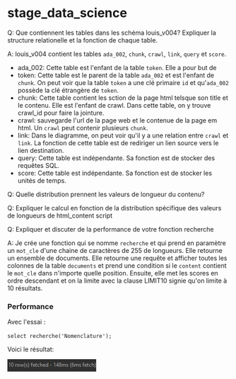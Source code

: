 # stage_data_science

Q: Que contiennent les tables dans les schéma louis_v004? Expliquer la structure relationelle et la fonction de chaque table.

A: louis_v004 contient les tables `ada_002`, `chunk`, `crawl`, `link`, `query` et `score`.
- ada_002: Cette table est l'enfant de la table `token`. Elle a pour but de
- token: Cette table est le parent de la table `ada_002` et est l'enfant de `chunk`. On peut voir que la table `token` a une clé primaire `id` et qu'`ada_002` possède la clé étrangère de `token`.
- chunk: Cette table contient les sction de la page html telsque son title et le contenu. Elle est l'enfant de crawl. Dans cette table, on y trouve crawl_id pour faire la jointure.
- crawl: sauvegarde l'url de la page web et le contenue de la page em html. Un `crawl` peut contenir plusieurs `chunk`.
- link: Dans le diagramme, on peut voir qu'il y a une relation entre `crawl` et `link`. La fonction de cette table est de rediriger un lien source vers le lien destination.
- query: Cette table est indépendante. Sa fonction est de stocker des requêtes SQL.
- score: Cette table est indépendante. Sa fonction est de stocker les unités de temps.


Q: Quelle distribution prennent les valeurs de longueur du contenu?

Q: Expliquer le calcul en fonction de la distribution spécifique des valeurs de longueurs de html_content script

Q: Expliquer et discuter de la performance de votre fonction recherche

A: Je crée une fonction qui se nomme `recherche` et qui prend en paramètre un `mot_cle` d'une chaine de caractères de 255 de longueurs.
Elle retourne un ensemble de documents.
Elle retourne une requête et afficher toutes les colonnes de la table `documents` et prend une condition si le `content` contient le `mot_cle` dans n'importe quelle position. Ensuite, elle met les scores en ordre descendant et on la limite avec la clause LIMIT10 signie qu'on limite à 10 résultats.

### Performance
Avec l'essai :

`select recherche('Nomenclature');`

Voici le résultat:

![Recherche_performance](https://github.com/TheRealiPaul/stage_data_science/blob/main/stage_peformance_recherche.png?raw=true)

